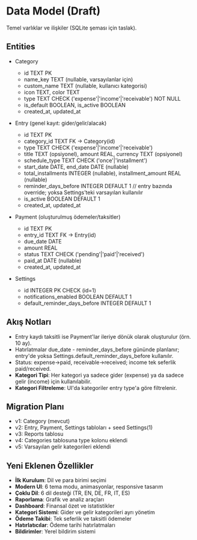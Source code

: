 # Data Model (Draft)

Temel varlıklar ve ilişkiler (SQLite şeması için taslak).

## Entities
- Category
  - id TEXT PK
  - name_key TEXT (nullable, varsayılanlar için)
  - custom_name TEXT (nullable, kullanıcı kategorisi)
  - icon TEXT, color TEXT
  - type TEXT CHECK ('expense'|'income'|'receivable') NOT NULL
  - is_default BOOLEAN, is_active BOOLEAN
  - created_at, updated_at

- Entry (genel kayıt: gider/gelir/alacak)
  - id TEXT PK
  - category_id TEXT FK -> Category(id)
  - type TEXT CHECK ('expense'|'income'|'receivable')
  - title TEXT (opsiyonel), amount REAL, currency TEXT (opsiyonel)
  - schedule_type TEXT CHECK ('once'|'installment')
  - start_date DATE, end_date DATE (nullable)
  - total_installments INTEGER (nullable), installment_amount REAL (nullable)
  - reminder_days_before INTEGER DEFAULT 1  // entry bazında override; yoksa Settings’teki varsayılan kullanılır
  - is_active BOOLEAN DEFAULT 1
  - created_at, updated_at

- Payment (oluşturulmuş ödemeler/taksitler)
  - id TEXT PK
  - entry_id TEXT FK -> Entry(id)
  - due_date DATE
  - amount REAL
  - status TEXT CHECK ('pending'|'paid'|'received')
  - paid_at DATE (nullable)
  - created_at, updated_at

- Settings
  - id INTEGER PK CHECK (id=1)
  - notifications_enabled BOOLEAN DEFAULT 1
  - default_reminder_days_before INTEGER DEFAULT 1

## Akış Notları
- Entry kaydı taksitli ise Payment'lar ileriye dönük olarak oluşturulur (örn. 10 ay).
- Hatırlatmalar due_date - reminder_days_before gününde planlanır; entry'de yoksa Settings.default_reminder_days_before kullanılır.
- Status: expense→paid, receivable→received; income tek seferlik paid/received.
- **Kategori Tipi**: Her kategori ya sadece gider (expense) ya da sadece gelir (income) için kullanılabilir.
- **Kategori Filtreleme**: UI'da kategoriler entry type'a göre filtrelenir.

## Migration Planı
- v1: Category (mevcut)
- v2: Entry, Payment, Settings tabloları + seed Settings(1)
- v3: Reports tablosu
- v4: Categories tablosuna type kolonu eklendi
- v5: Varsayılan gelir kategorileri eklendi

## Yeni Eklenen Özellikler
- **İlk Kurulum**: Dil ve para birimi seçimi
- **Modern UI**: 6 tema modu, animasyonlar, responsive tasarım
- **Çoklu Dil**: 6 dil desteği (TR, EN, DE, FR, IT, ES)
- **Raporlama**: Grafik ve analiz araçları
- **Dashboard**: Finansal özet ve istatistikler
- **Kategori Sistemi**: Gider ve gelir kategorileri ayrı yönetim
- **Ödeme Takibi**: Tek seferlik ve taksitli ödemeler
- **Hatırlatıcılar**: Ödeme tarihi hatırlatmaları
- **Bildirimler**: Yerel bildirim sistemi

